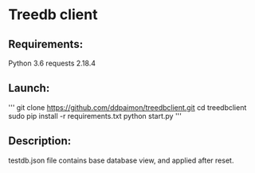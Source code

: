 # Treedb client

## Requirements:
Python 3.6
requests 2.18.4

## Launch:
'''
git clone https://github.com/ddpaimon/treedbclient.git
cd treedbclient
sudo pip install -r requirements.txt
python start.py
'''

## Description:
testdb.json file contains base database view, and applied after reset.